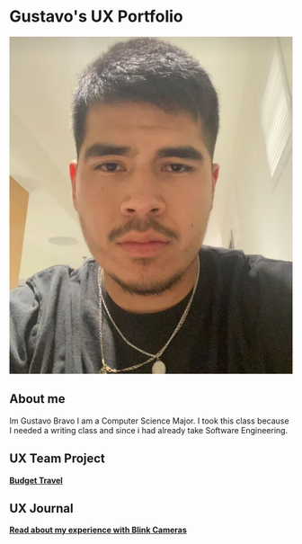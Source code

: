 # Gustavo's UX Portfolio

<img src="/assets/IMG_6157.jpeg" alt="A photo of Gustavo, the autor of this portfolio" width="600" height="600">

## About me
Im Gustavo Bravo I am a Computer Science Major. I took this class because I needed a writing class and since i had already take Software Engineering.

## UX Team Project

**[Budget Travel](https://chicostate.github.io/UX-BudgetTravel/)**

## UX Journal

**[Read about my experience with Blink Cameras](/j01/README.md)**
